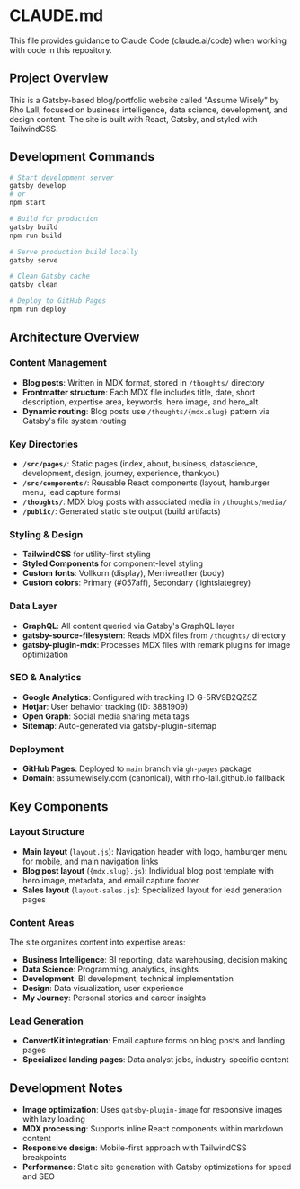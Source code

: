 # CLAUDE.md

This file provides guidance to Claude Code (claude.ai/code) when working with code in this repository.

## Project Overview

This is a Gatsby-based blog/portfolio website called "Assume Wisely" by Rho Lall, focused on business intelligence, data science, development, and design content. The site is built with React, Gatsby, and styled with TailwindCSS.

## Development Commands

```bash
# Start development server
gatsby develop
# or
npm start

# Build for production
gatsby build
npm run build

# Serve production build locally
gatsby serve

# Clean Gatsby cache
gatsby clean

# Deploy to GitHub Pages
npm run deploy
```

## Architecture Overview

### Content Management
- **Blog posts**: Written in MDX format, stored in `/thoughts/` directory
- **Frontmatter structure**: Each MDX file includes title, date, short description, expertise area, keywords, hero image, and hero_alt
- **Dynamic routing**: Blog posts use `/thoughts/{mdx.slug}` pattern via Gatsby's file system routing

### Key Directories
- **`/src/pages/`**: Static pages (index, about, business, datascience, development, design, journey, experience, thankyou)
- **`/src/components/`**: Reusable React components (layout, hamburger menu, lead capture forms)
- **`/thoughts/`**: MDX blog posts with associated media in `/thoughts/media/`
- **`/public/`**: Generated static site output (build artifacts)

### Styling & Design
- **TailwindCSS** for utility-first styling
- **Styled Components** for component-level styling
- **Custom fonts**: Vollkorn (display), Merriweather (body)
- **Custom colors**: Primary (#057aff), Secondary (lightslategrey)

### Data Layer
- **GraphQL**: All content queried via Gatsby's GraphQL layer
- **gatsby-source-filesystem**: Reads MDX files from `/thoughts/` directory
- **gatsby-plugin-mdx**: Processes MDX files with remark plugins for image optimization

### SEO & Analytics
- **Google Analytics**: Configured with tracking ID G-5RV9B2QZSZ
- **Hotjar**: User behavior tracking (ID: 3881909)
- **Open Graph**: Social media sharing meta tags
- **Sitemap**: Auto-generated via gatsby-plugin-sitemap

### Deployment
- **GitHub Pages**: Deployed to `main` branch via `gh-pages` package
- **Domain**: assumewisely.com (canonical), with rho-lall.github.io fallback

## Key Components

### Layout Structure
- **Main layout** (`layout.js`): Navigation header with logo, hamburger menu for mobile, and main navigation links
- **Blog post layout** (`{mdx.slug}.js`): Individual blog post template with hero image, metadata, and email capture footer
- **Sales layout** (`layout-sales.js`): Specialized layout for lead generation pages

### Content Areas
The site organizes content into expertise areas:
- **Business Intelligence**: BI reporting, data warehousing, decision making
- **Data Science**: Programming, analytics, insights
- **Development**: BI development, technical implementation
- **Design**: Data visualization, user experience
- **My Journey**: Personal stories and career insights

### Lead Generation
- **ConvertKit integration**: Email capture forms on blog posts and landing pages
- **Specialized landing pages**: Data analyst jobs, industry-specific content

## Development Notes

- **Image optimization**: Uses `gatsby-plugin-image` for responsive images with lazy loading
- **MDX processing**: Supports inline React components within markdown content
- **Responsive design**: Mobile-first approach with TailwindCSS breakpoints
- **Performance**: Static site generation with Gatsby optimizations for speed and SEO